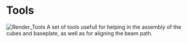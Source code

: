 # Tools
![Render_Tools](Render_Tools.png)
A set of tools usefull for helping in the assembly of the cubes and baseplate, as well as for aligning the beam path.
